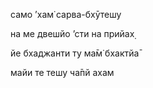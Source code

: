 само ’хам̇ сарва-бхӯтешу

на ме двешйо ’сти на прийах̣

йе бхаджанти ту ма̄м̇ бхактйа̄

майи те тешу ча̄пй ахам